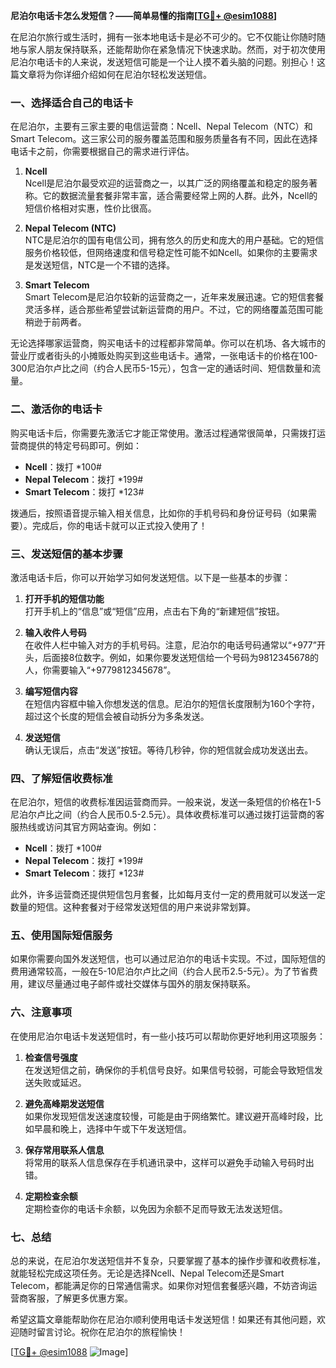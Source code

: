 **尼泊尔电话卡怎么发短信？——简单易懂的指南[[TG💪+ @esim1088](https://t.me/s/esim1088)]**

在尼泊尔旅行或生活时，拥有一张本地电话卡是必不可少的。它不仅能让你随时随地与家人朋友保持联系，还能帮助你在紧急情况下快速求助。然而，对于初次使用尼泊尔电话卡的人来说，发送短信可能是一个让人摸不着头脑的问题。别担心！这篇文章将为你详细介绍如何在尼泊尔轻松发送短信。

### 一、选择适合自己的电话卡

在尼泊尔，主要有三家主要的电信运营商：Ncell、Nepal Telecom（NTC）和Smart Telecom。这三家公司的服务覆盖范围和服务质量各有不同，因此在选择电话卡之前，你需要根据自己的需求进行评估。

1. **Ncell**  
   Ncell是尼泊尔最受欢迎的运营商之一，以其广泛的网络覆盖和稳定的服务著称。它的数据流量套餐非常丰富，适合需要经常上网的人群。此外，Ncell的短信价格相对实惠，性价比很高。

2. **Nepal Telecom (NTC)**  
   NTC是尼泊尔的国有电信公司，拥有悠久的历史和庞大的用户基础。它的短信服务价格较低，但网络速度和信号稳定性可能不如Ncell。如果你的主要需求是发送短信，NTC是一个不错的选择。

3. **Smart Telecom**  
   Smart Telecom是尼泊尔较新的运营商之一，近年来发展迅速。它的短信套餐灵活多样，适合那些希望尝试新运营商的用户。不过，它的网络覆盖范围可能稍逊于前两者。

无论选择哪家运营商，购买电话卡的过程都非常简单。你可以在机场、各大城市的营业厅或者街头的小摊贩处购买到这些电话卡。通常，一张电话卡的价格在100-300尼泊尔卢比之间（约合人民币5-15元），包含一定的通话时间、短信数量和流量。

### 二、激活你的电话卡

购买电话卡后，你需要先激活它才能正常使用。激活过程通常很简单，只需拨打运营商提供的特定号码即可。例如：

- **Ncell**：拨打 *100#  
- **Nepal Telecom**：拨打 *199#  
- **Smart Telecom**：拨打 *123#

拨通后，按照语音提示输入相关信息，比如你的手机号码和身份证号码（如果需要）。完成后，你的电话卡就可以正式投入使用了！

### 三、发送短信的基本步骤

激活电话卡后，你可以开始学习如何发送短信。以下是一些基本的步骤：

1. **打开手机的短信功能**  
   打开手机上的“信息”或“短信”应用，点击右下角的“新建短信”按钮。

2. **输入收件人号码**  
   在收件人栏中输入对方的手机号码。注意，尼泊尔的电话号码通常以“+977”开头，后面接8位数字。例如，如果你要发送短信给一个号码为9812345678的人，你需要输入“+9779812345678”。

3. **编写短信内容**  
   在短信内容框中输入你想发送的信息。尼泊尔的短信长度限制为160个字符，超过这个长度的短信会被自动拆分为多条发送。

4. **发送短信**  
   确认无误后，点击“发送”按钮。等待几秒钟，你的短信就会成功发送出去。

### 四、了解短信收费标准

在尼泊尔，短信的收费标准因运营商而异。一般来说，发送一条短信的价格在1-5尼泊尔卢比之间（约合人民币0.5-2.5元）。具体收费标准可以通过拨打运营商的客服热线或访问其官方网站查询。例如：

- **Ncell**：拨打 *100#  
- **Nepal Telecom**：拨打 *199#  
- **Smart Telecom**：拨打 *123#

此外，许多运营商还提供短信包月套餐，比如每月支付一定的费用就可以发送一定数量的短信。这种套餐对于经常发送短信的用户来说非常划算。

### 五、使用国际短信服务

如果你需要向国外发送短信，也可以通过尼泊尔的电话卡实现。不过，国际短信的费用通常较高，一般在5-10尼泊尔卢比之间（约合人民币2.5-5元）。为了节省费用，建议尽量通过电子邮件或社交媒体与国外的朋友保持联系。

### 六、注意事项

在使用尼泊尔电话卡发送短信时，有一些小技巧可以帮助你更好地利用这项服务：

1. **检查信号强度**  
   在发送短信之前，确保你的手机信号良好。如果信号较弱，可能会导致短信发送失败或延迟。

2. **避免高峰期发送短信**  
   如果你发现短信发送速度较慢，可能是由于网络繁忙。建议避开高峰时段，比如早晨和晚上，选择中午或下午发送短信。

3. **保存常用联系人信息**  
   将常用的联系人信息保存在手机通讯录中，这样可以避免手动输入号码时出错。

4. **定期检查余额**  
   定期检查你的电话卡余额，以免因为余额不足而导致无法发送短信。

### 七、总结

总的来说，在尼泊尔发送短信并不复杂，只要掌握了基本的操作步骤和收费标准，就能轻松完成这项任务。无论是选择Ncell、Nepal Telecom还是Smart Telecom，都能满足你的日常通信需求。如果你对短信套餐感兴趣，不妨咨询运营商客服，了解更多优惠方案。

希望这篇文章能帮助你在尼泊尔顺利使用电话卡发送短信！如果还有其他问题，欢迎随时留言讨论。祝你在尼泊尔的旅程愉快！

[[TG💪+ @esim1088](https://t.me/s/esim1088) ![Image](https://i.postimg.cc/4NQfJmqS/Snipaste-2025-05-13-00-14-12.png)]